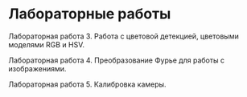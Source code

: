 # Лабораторные работы
Лабораторная работа 3. Работа с цветовой детекцией, цветовыми моделями RGB и HSV.

Лабораторная работа 4. Преобразование Фурье для работы с изображениями.

Лабораторная работа 5. Калибровка камеры.
